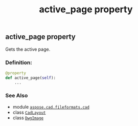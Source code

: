﻿---
title: active_page property
second_title: Aspose.CAD for Python via .NET API References
description: 
type: docs
weight: 140
url: /python-net/aspose.cad.fileformats.cad/dwgimage/active_page/
is_root: false
---

## active_page property


Gets the active page.
### Definition:
```python
@property
def active_page(self):
    ...
```

### See Also
* module [`aspose.cad.fileformats.cad`](../../)
* class [`CadLayout`](/cad/python-net/aspose.cad.fileformats.cad.cadobjects/cadlayout)
* class [`DwgImage`](/cad/python-net/aspose.cad.fileformats.cad/dwgimage)
